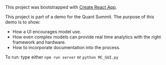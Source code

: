 This project was bootstrapped with [Create React App](https://github.com/facebookincubator/create-react-app).

This project is part of a demo for the Quant Summit.  The purpose of this demo is to show:

* How a UI encourages model use.
* How even complex models can provide real time analytics with the right framework and hardware. 
* How to incorporate documentation into the process.

To run: type either `npm run server` or `python MC_GUI.py`